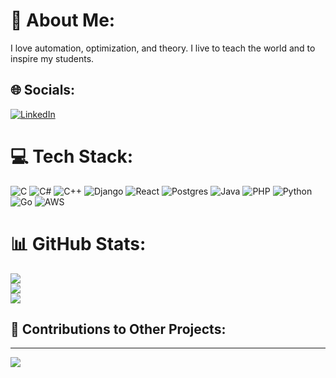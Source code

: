 # 💫 About Me:
I love automation, optimization, and theory. I live to teach the world and to inspire my students.

## 🌐 Socials:
[![LinkedIn](https://img.shields.io/badge/LinkedIn-%230077B5.svg?logo=linkedin&logoColor=white)](https://linkedin.com/in/https://www.linkedin.com/in/raphael-elspas-1ba0a34a/) 

# 💻 Tech Stack:
![C](https://img.shields.io/badge/c-%2300599C.svg?style=for-the-badge&logo=c&logoColor=white) ![C#](https://img.shields.io/badge/c%23-%23239120.svg?style=for-the-badge&logo=csharp&logoColor=white) ![C++](https://img.shields.io/badge/c++-%2300599C.svg?style=for-the-badge&logo=c%2B%2B&logoColor=white) ![Django](https://img.shields.io/badge/django-%23092E20.svg?style=for-the-badge&logo=django&logoColor=white) ![React](https://img.shields.io/badge/react-%2320232a.svg?style=for-the-badge&logo=react&logoColor=%2361DAFB) ![Postgres](https://img.shields.io/badge/postgres-%23316192.svg?style=for-the-badge&logo=postgresql&logoColor=white) ![Java](https://img.shields.io/badge/java-%23ED8B00.svg?style=for-the-badge&logo=openjdk&logoColor=white) ![PHP](https://img.shields.io/badge/php-%23777BB4.svg?style=for-the-badge&logo=php&logoColor=white) ![Python](https://img.shields.io/badge/python-3670A0?style=for-the-badge&logo=python&logoColor=ffdd54) ![Go](https://img.shields.io/badge/go-%2300ADD8.svg?style=for-the-badge&logo=go&logoColor=white) ![AWS](https://img.shields.io/badge/AWS-%23FF9900.svg?style=for-the-badge&logo=amazon-aws&logoColor=white)
# 📊 GitHub Stats:
![](https://github-readme-stats-psi-nine-86.vercel.app/api?username=relspas&theme=dark&hide_border=true&include_all_commits=true&count_private=true)<br/>
![](https://github-readme-streak-stats.herokuapp.com/?user=relspas&theme=dark&hide_border=true)<br/>
![](https://github-readme-stats.vercel.app/api/top-langs/?username=relspas&theme=dark&hide_border=true&include_all_commits=true&count_private=true&layout=compact)
## 🔄 Contributions to Other Projects:
<!--START_SECTION:external-contributions-->
<!-- List of contributions will be dynamically updated here -->
<!--END_SECTION:external-contributions-->
---
[![](https://visitcount.itsvg.in/api?id=relspas&icon=0&color=0)](https://visitcount.itsvg.in)

<!-- Proudly created with GPRM ( https://gprm.itsvg.in ) -->

